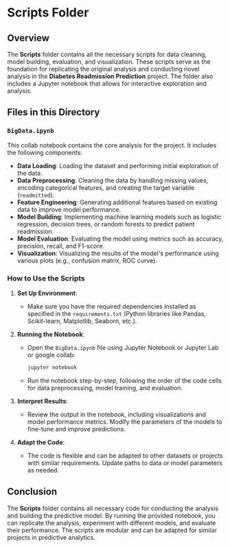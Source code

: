 # Scripts Folder

## Overview
The **Scripts** folder contains all the necessary scripts for data cleaning, model building, evaluation, and visualization. These scripts serve as the foundation for replicating the original analysis and conducting novel analysis in the **Diabetes Readmission Prediction** project. The folder also includes a Jupyter notebook that allows for interactive exploration and analysis.

## Files in this Directory

### `BigData.ipynb`
This collab notebook contains the core analysis for the project. It includes the following components:

- **Data Loading**: Loading the dataset and performing initial exploration of the data.
- **Data Preprocessing**: Cleaning the data by handling missing values, encoding categorical features, and creating the target variable (`readmitted`).
- **Feature Engineering**: Generating additional features based on existing data to improve model performance.
- **Model Building**: Implementing machine learning models such as logistic regression, decision trees, or random forests to predict patient readmission.
- **Model Evaluation**: Evaluating the model using metrics such as accuracy, precision, recall, and F1-score.
- **Visualization**: Visualizing the results of the model's performance using various plots (e.g., confusion matrix, ROC curve).

### How to Use the Scripts

1. **Set Up Environment**:
   - Make sure you have the required dependencies installed as specified in the `requirements.txt` (Python libraries like Pandas, Scikit-learn, Matplotlib, Seaborn, etc.).
   
2. **Running the Notebook**:
   - Open the `BigData.ipynb` file using Jupyter Notebook or Jupyter Lab or google collab:
     ```bash
     jupyter notebook
     ```
   - Run the notebook step-by-step, following the order of the code cells for data preprocessing, model training, and evaluation.

3. **Interpret Results**:
   - Review the output in the notebook, including visualizations and model performance metrics. Modify the parameters of the models to fine-tune and improve predictions.
   
4. **Adapt the Code**:
   - The code is flexible and can be adapted to other datasets or projects with similar requirements. Update paths to data or model parameters as needed.

## Conclusion
The **Scripts** folder contains all necessary code for conducting the analysis and building the predictive model. By running the provided notebook, you can replicate the analysis, experiment with different models, and evaluate their performance. The scripts are modular and can be adapted for similar projects in predictive analytics.
